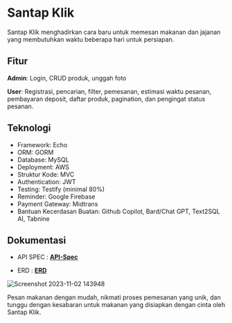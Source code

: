 # Santap Klik

Santap Klik menghadirkan cara baru untuk memesan makanan dan jajanan yang membutuhkan waktu beberapa hari untuk persiapan.

## Fitur 

**Admin**: Login, CRUD produk, unggah foto

**User**: Registrasi, pencarian, filter, pemesanan, estimasi waktu pesanan, pembayaran deposit, daftar produk, pagination, dan pengingat status pesanan.

## Teknologi

- Framework: Echo
- ORM: GORM
- Database: MySQL
- Deployment: AWS
- Struktur Kode: MVC
- Authentication: JWT
- Testing: Testify (minimal 80%)
- Reminder: Google Firebase
- Payment Gateway: Midtrans
- Bantuan Kecerdasan Buatan: Github Copilot, Bard/Chat GPT, Text2SQL AI, Tabnine

## Dokumentasi

- API SPEC : **[API-Spec](https://documenter.getpostman.com/view/25145608/2s9YXce568)**

- ERD : **[ERD](https://app.diagrams.net/#G139ywp2XmQkSuVpO2ZyO-TYgEcnT-QmuG)**

 ![Screenshot 2023-11-02 143948](https://github.com/bsyrlhabibi/santap-klik/assets/84255918/95775e9c-5d89-4258-b0e0-6328bdc48298)


Pesan makanan dengan mudah, nikmati proses pemesanan yang unik, dan tunggu dengan kesabaran untuk makanan yang disiapkan dengan cinta oleh Santap Klik.


